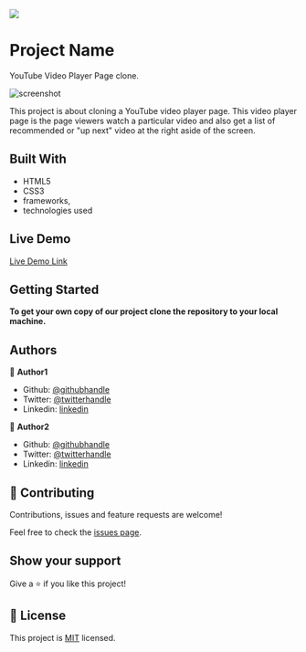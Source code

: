 ![](https://img.shields.io/badge/Microverse-blueviolet)

# Project Name

YouTube Video Player Page clone.

![screenshot](./app_screenshot.png)

This project is about cloning a YouTube video player page. This video player page is the page viewers watch a particular video and also get a list of recommended or "up next" video at the right aside of the screen.

## Built With
- HTML5
- CSS3
- frameworks,
- technologies used

## Live Demo

[Live Demo Link](https://livedemo.com)


## Getting Started

**To get your own copy of our project clone the repository to your local machine.**


## Authors

👤 **Author1**

- Github: [@githubhandle](https://github.com/belsman)
- Twitter: [@twitterhandle](https://twitter.com/d_belsman)
- Linkedin: [linkedin](https://linkedin.com/bello-babakolo-b23b17145)

👤 **Author2**

- Github: [@githubhandle](https://github.com/githubhandle)
- Twitter: [@twitterhandle](https://twitter.com/twitterhandle)
- Linkedin: [linkedin](https://linkedin.com/linkedinhandle)

## 🤝 Contributing

Contributions, issues and feature requests are welcome!

Feel free to check the [issues page](issues/).

## Show your support

Give a ⭐️ if you like this project!


## 📝 License

This project is [MIT](lic.url) licensed.
